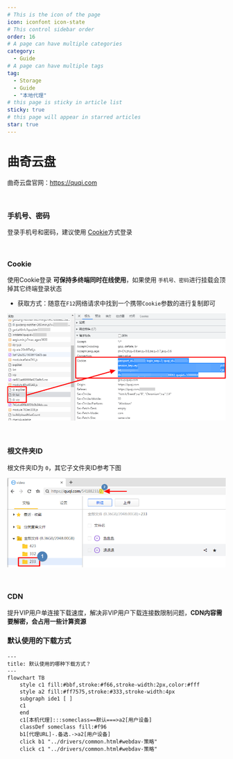 ```yaml
---
# This is the icon of the page
icon: iconfont icon-state
# This control sidebar order
order: 16
# A page can have multiple categories
category:
  - Guide
# A page can have multiple tags
tag:
  - Storage
  - Guide
  - "本地代理"
# this page is sticky in article list
sticky: true
# this page will appear in starred articles
star: true
---
```


# 曲奇云盘

曲奇云盘官网：https://quqi.com

<br/>



### **手机号、密码**

登录手机号和密码，建议使用 [Cookie](#cookie)方式登录

<br/>



### **Cookie**

使用Cookie登录 **可保持多终端同时在线使用**，如果使用 `手机号、密码`进行挂载会顶掉其它终端登录状态

- 获取方式：随意在`F12`网络请求中找到一个携带`Cookie`参数的进行复制即可

![cookie](/img/drivers/quqi/quqi_cookie.png)

<br/>



### **根文件夹ID**

根文件夹ID为 `0`，其它子文件夹ID参考下图

![folder_id](/img/drivers/quqi/quqi_folder_id.png)

<br/>



### **CDN**

提升VIP用户单连接下载速度，解决非VIP用户下载连接数限制问题，**CDN内容需要解密，会占用一些计算资源**



### **默认使用的下载方式**


```mermaid
---
title: 默认使用的哪种下载方式？
---
flowchart TB
    style c1 fill:#bbf,stroke:#f66,stroke-width:2px,color:#fff
    style a2 fill:#ff7575,stroke:#333,stroke-width:4px
    subgraph ide1 [ ]
    c1
    end
    c1[本机代理]:::someclass==默认===>a2[用户设备]
    classDef someclass fill:#f96
    b1[代理URL]-.备选.->a2[用户设备]
    click b1 "../drivers/common.html#webdav-策略"
    click c1 "../drivers/common.html#webdav-策略"
```
